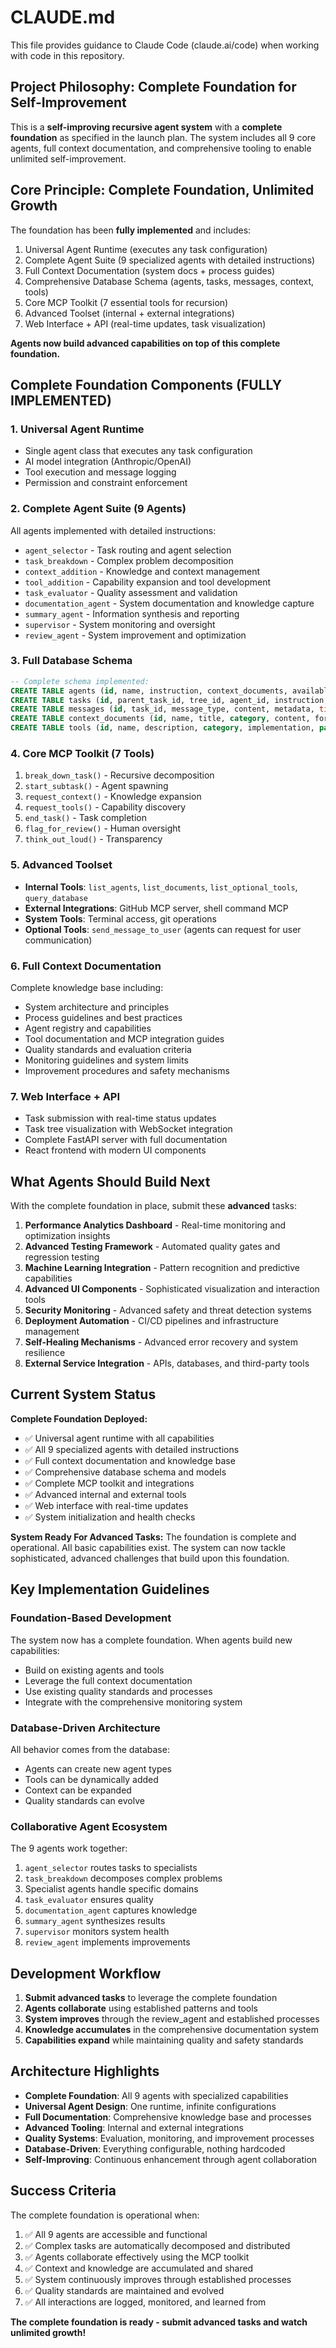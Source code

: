 # CLAUDE.md

This file provides guidance to Claude Code (claude.ai/code) when working with code in this repository.

## Project Philosophy: Complete Foundation for Self-Improvement

This is a **self-improving recursive agent system** with a **complete foundation** as specified in the launch plan. The system includes all 9 core agents, full context documentation, and comprehensive tooling to enable unlimited self-improvement.

## Core Principle: Complete Foundation, Unlimited Growth

The foundation has been **fully implemented** and includes:

1. Universal Agent Runtime (executes any task configuration)
2. Complete Agent Suite (9 specialized agents with detailed instructions)
3. Full Context Documentation (system docs + process guides) 
4. Comprehensive Database Schema (agents, tasks, messages, context, tools)
5. Core MCP Toolkit (7 essential tools for recursion)
6. Advanced Toolset (internal + external integrations)
7. Web Interface + API (real-time updates, task visualization)

**Agents now build advanced capabilities on top of this complete foundation.**

## Complete Foundation Components (FULLY IMPLEMENTED)

### 1. Universal Agent Runtime
- Single agent class that executes any task configuration
- AI model integration (Anthropic/OpenAI)  
- Tool execution and message logging
- Permission and constraint enforcement

### 2. Complete Agent Suite (9 Agents)
All agents implemented with detailed instructions:
- `agent_selector` - Task routing and agent selection
- `task_breakdown` - Complex problem decomposition
- `context_addition` - Knowledge and context management
- `tool_addition` - Capability expansion and tool development
- `task_evaluator` - Quality assessment and validation
- `documentation_agent` - System documentation and knowledge capture
- `summary_agent` - Information synthesis and reporting
- `supervisor` - System monitoring and oversight
- `review_agent` - System improvement and optimization

### 3. Full Database Schema
```sql
-- Complete schema implemented:
CREATE TABLE agents (id, name, instruction, context_documents, available_tools, permissions, constraints);
CREATE TABLE tasks (id, parent_task_id, tree_id, agent_id, instruction, status, result, metadata);
CREATE TABLE messages (id, task_id, message_type, content, metadata, timestamp);
CREATE TABLE context_documents (id, name, title, category, content, format, version);
CREATE TABLE tools (id, name, description, category, implementation, parameters, permissions);
```

### 4. Core MCP Toolkit (7 Tools)
1. `break_down_task()` - Recursive decomposition
2. `start_subtask()` - Agent spawning
3. `request_context()` - Knowledge expansion
4. `request_tools()` - Capability discovery
5. `end_task()` - Task completion
6. `flag_for_review()` - Human oversight
7. `think_out_loud()` - Transparency

### 5. Advanced Toolset
- **Internal Tools**: `list_agents`, `list_documents`, `list_optional_tools`, `query_database`
- **External Integrations**: GitHub MCP server, shell command MCP
- **System Tools**: Terminal access, git operations
- **Optional Tools**: `send_message_to_user` (agents can request for user communication)

### 6. Full Context Documentation
Complete knowledge base including:
- System architecture and principles
- Process guidelines and best practices
- Agent registry and capabilities
- Tool documentation and MCP integration guides
- Quality standards and evaluation criteria
- Monitoring guidelines and system limits
- Improvement procedures and safety mechanisms

### 7. Web Interface + API
- Task submission with real-time status updates
- Task tree visualization with WebSocket integration
- Complete FastAPI server with full documentation
- React frontend with modern UI components

## What Agents Should Build Next

With the complete foundation in place, submit these **advanced** tasks:

1. **Performance Analytics Dashboard** - Real-time monitoring and optimization insights
2. **Advanced Testing Framework** - Automated quality gates and regression testing
3. **Machine Learning Integration** - Pattern recognition and predictive capabilities
4. **Advanced UI Components** - Sophisticated visualization and interaction tools
5. **Security Monitoring** - Advanced safety and threat detection systems
6. **Deployment Automation** - CI/CD pipelines and infrastructure management
7. **Self-Healing Mechanisms** - Advanced error recovery and system resilience
8. **External Service Integration** - APIs, databases, and third-party tools

## Current System Status

**Complete Foundation Deployed:**
- ✅ Universal agent runtime with all capabilities
- ✅ All 9 specialized agents with detailed instructions
- ✅ Full context documentation and knowledge base
- ✅ Comprehensive database schema and models
- ✅ Complete MCP toolkit and integrations
- ✅ Advanced internal and external tools
- ✅ Web interface with real-time updates
- ✅ System initialization and health checks

**System Ready For Advanced Tasks:**
The foundation is complete and operational. All basic capabilities exist. The system can now tackle sophisticated, advanced challenges that build upon this foundation.

## Key Implementation Guidelines

### Foundation-Based Development
The system now has a complete foundation. When agents build new capabilities:
- Build on existing agents and tools
- Leverage the full context documentation
- Use existing quality standards and processes
- Integrate with the comprehensive monitoring system

### Database-Driven Architecture
All behavior comes from the database:
- Agents can create new agent types
- Tools can be dynamically added
- Context can be expanded
- Quality standards can evolve

### Collaborative Agent Ecosystem
The 9 agents work together:
1. `agent_selector` routes tasks to specialists
2. `task_breakdown` decomposes complex problems
3. Specialist agents handle specific domains
4. `task_evaluator` ensures quality
5. `documentation_agent` captures knowledge
6. `summary_agent` synthesizes results
7. `supervisor` monitors system health
8. `review_agent` implements improvements

## Development Workflow

1. **Submit advanced tasks** to leverage the complete foundation
2. **Agents collaborate** using established patterns and tools
3. **System improves** through the review_agent and established processes
4. **Knowledge accumulates** in the comprehensive documentation system
5. **Capabilities expand** while maintaining quality and safety standards

## Architecture Highlights

- **Complete Foundation**: All 9 agents with specialized capabilities
- **Universal Agent Design**: One runtime, infinite configurations
- **Full Documentation**: Comprehensive knowledge base and processes
- **Advanced Tooling**: Internal and external integrations
- **Quality Systems**: Evaluation, monitoring, and improvement processes
- **Database-Driven**: Everything configurable, nothing hardcoded
- **Self-Improving**: Continuous enhancement through agent collaboration

## Success Criteria

The complete foundation is operational when:
1. ✅ All 9 agents are accessible and functional
2. ✅ Complex tasks are automatically decomposed and distributed
3. ✅ Agents collaborate effectively using the MCP toolkit
4. ✅ Context and knowledge are accumulated and shared
5. ✅ System continuously improves through established processes
6. ✅ Quality standards are maintained and evolved
7. ✅ All interactions are logged, monitored, and learned from

**The complete foundation is ready - submit advanced tasks and watch unlimited growth!**